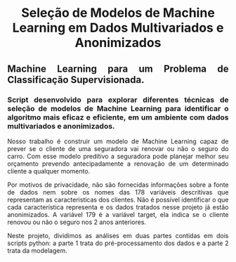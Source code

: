 <h1 style="text-align: center;">
  <b>Seleção de Modelos de Machine Learning em Dados Multivariados e Anonimizados</b>
</h1>

<h2 style='text-align: justify;'>
  Machine Learning para um Problema de Classificação Supervisionada.
</h2>

<h3 style="text-align: justify;">
  Script desenvolvido para explorar diferentes técnicas de seleção de modelos de Machine Learning para identificar o algoritmo mais eficaz e eficiente, em um ambiente com dados multivariados e anonimizados.
</h3>

<p style='text-align: justify;'>
  Nosso trabalho é construir um modelo de Machine Learning capaz de prever se o cliente de  uma  seguradora  vai  renovar  ou  não  o  seguro  do  carro.  Com  esse  modelo  preditivo  a seguradora pode planejar melhor seu orçamento prevendo antecipadamente a renovação de um determinado cliente a qualquer momento.
</p>

<p style='text-align: justify;'>
  Por motivos de privacidade, não são fornecidas informações sobre a fonte de dados nem sobre os nomes das 178 variáveis descritivas que representam as caracteristicas dos clientes. Não  é  possível  identificar  o  que  cada  característica representa  e  os dados tratados nesse projeto já estão anonimizados.  A  variável  179  é  a variável target,  ela indica se o cliente renovou ou não o seguro nos 2 anos anteriores.
</p>

<p style='text-align: justify;'>
  Neste projeto, dividimos as análises em duas partes contidas em dois scripts python: a parte 1 trata do pré-processamento dos dados e a parte 2 trata da modelagem.
</p>

